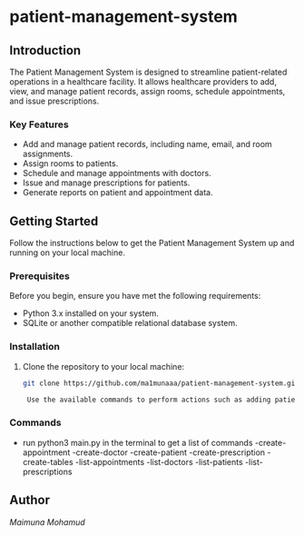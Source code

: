 # patient-management-system 

## Introduction

The Patient Management System is designed to streamline patient-related operations in a healthcare facility. It allows healthcare providers to add, view, and manage patient records, assign rooms, schedule appointments, and issue prescriptions.

### Key Features

- Add and manage patient records, including name, email, and room assignments.
- Assign rooms to patients.
- Schedule and manage appointments with doctors.
- Issue and manage prescriptions for patients.
- Generate reports on patient and appointment data.


## Getting Started

Follow the instructions below to get the Patient Management System up and running on your local machine.

### Prerequisites

Before you begin, ensure you have met the following requirements:

- Python 3.x installed on your system.
- SQLite or another compatible relational database system.

### Installation

1. Clone the repository to your local machine:

   ```bash
   git clone https://github.com/ma1munaaa/patient-management-system.git

    Use the available commands to perform actions such as adding patients, assigning rooms, scheduling appointments, and issuing prescriptions.

 ### Commands
 - run python3 main.py in the terminal to get a list of commands
  -create-appointment
  -create-doctor
  -create-patient
  -create-prescription
  -create-tables
  -list-appointments
  -list-doctors
  -list-patients
  -list-prescriptions

## Author
*Maimuna Mohamud*
